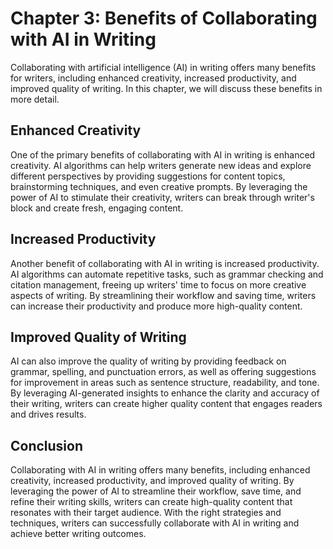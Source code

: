 Chapter 3: Benefits of Collaborating with AI in Writing
=======================================================

Collaborating with artificial intelligence (AI) in writing offers many benefits for writers, including enhanced creativity, increased productivity, and improved quality of writing. In this chapter, we will discuss these benefits in more detail.

Enhanced Creativity
-------------------

One of the primary benefits of collaborating with AI in writing is enhanced creativity. AI algorithms can help writers generate new ideas and explore different perspectives by providing suggestions for content topics, brainstorming techniques, and even creative prompts. By leveraging the power of AI to stimulate their creativity, writers can break through writer's block and create fresh, engaging content.

Increased Productivity
----------------------

Another benefit of collaborating with AI in writing is increased productivity. AI algorithms can automate repetitive tasks, such as grammar checking and citation management, freeing up writers' time to focus on more creative aspects of writing. By streamlining their workflow and saving time, writers can increase their productivity and produce more high-quality content.

Improved Quality of Writing
---------------------------

AI can also improve the quality of writing by providing feedback on grammar, spelling, and punctuation errors, as well as offering suggestions for improvement in areas such as sentence structure, readability, and tone. By leveraging AI-generated insights to enhance the clarity and accuracy of their writing, writers can create higher quality content that engages readers and drives results.

Conclusion
----------

Collaborating with AI in writing offers many benefits, including enhanced creativity, increased productivity, and improved quality of writing. By leveraging the power of AI to streamline their workflow, save time, and refine their writing skills, writers can create high-quality content that resonates with their target audience. With the right strategies and techniques, writers can successfully collaborate with AI in writing and achieve better writing outcomes.
